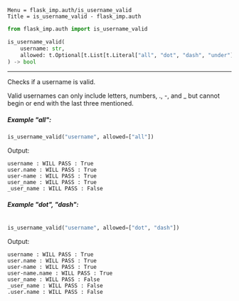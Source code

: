 ```
Menu = flask_imp.auth/is_username_valid
Title = is_username_valid - flask_imp.auth
```

```python
from flask_imp.auth import is_username_valid
```

```python
is_username_valid(
    username: str,
    allowed: t.Optional[t.List[t.Literal["all", "dot", "dash", "under"]]] = None
) -> bool
```

---

Checks if a username is valid.

Valid usernames can only include letters,
numbers, ., -, and _ but cannot begin or end with
the last three mentioned.

##### Example "all":

```python
is_username_valid("username", allowed=["all"])
```

Output:

```text
username : WILL PASS : True
user.name : WILL PASS : True
user-name : WILL PASS : True
user_name : WILL PASS : True
_user_name : WILL PASS : False
```

##### Example "dot", "dash":

```python

is_username_valid("username", allowed=["dot", "dash"])
```

Output:

```text
username : WILL PASS : True
user.name : WILL PASS : True
user-name : WILL PASS : True
user-name.name : WILL PASS : True
user_name : WILL PASS : False
_user_name : WILL PASS : False
.user.name : WILL PASS : False
```